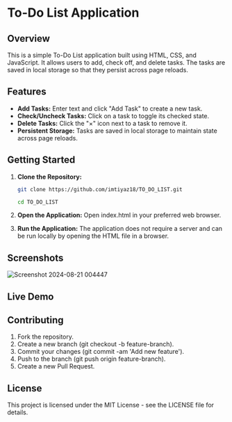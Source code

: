 # To-Do List Application

## Overview

This is a simple To-Do List application built using HTML, CSS, and JavaScript. It allows users to add, check off, and delete tasks. The tasks are saved in local storage so that they persist across page reloads.

## Features

- **Add Tasks:** Enter text and click "Add Task" to create a new task.
- **Check/Uncheck Tasks:** Click on a task to toggle its checked state.
- **Delete Tasks:** Click the "×" icon next to a task to remove it.
- **Persistent Storage:** Tasks are saved in local storage to maintain state across page reloads.

## Getting Started

1. **Clone the Repository:**
   ```bash
   git clone https://github.com/imtiyaz18/TO_DO_LIST.git

   cd TO_DO_LIST

2. **Open the Application:**
    Open index.html in your preferred web browser.

3. **Run the Application:**
     The application does not require a server and can be run locally by opening the HTML file in a browser.

## Screenshots
![Screenshot 2024-08-21 004447](https://github.com/user-attachments/assets/b6fa382d-9d36-429c-bfff-3830a98d8f25)


## Live Demo


## Contributing
1. Fork the repository.
2. Create a new branch (git checkout -b feature-branch).
3. Commit your changes (git commit -am 'Add new feature').
4. Push to the branch (git push origin feature-branch).
5. Create a new Pull Request.
## License
This project is licensed under the MIT License - see the LICENSE file for details.
